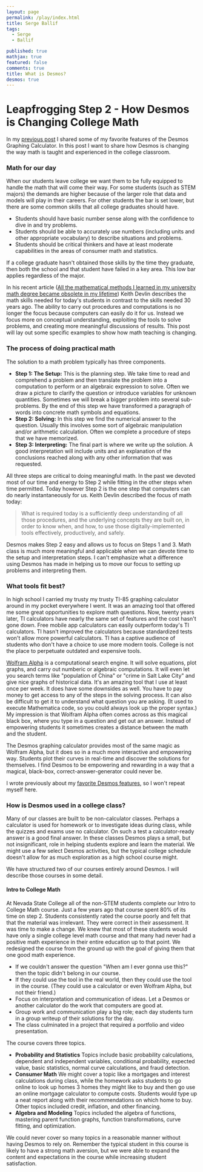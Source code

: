 ```yaml
---
layout: page
permalink: /play/index.html
title: Serge Ballif
tags: 
  - Serge
  - Ballif

published: true
mathjax: true
featured: false
comments: true
title: What is Desmos?
desmos: true
---
```


# Leapfrogging Step 2 - How Desmos is Changing College Math


In my [previous post](https://sergeballif.github.io/personal/math/teaching/fun/a-brief-intro-to-desmos) I shared some of my favorite features of the Desmos Graphing Calculator. In this post I want to share how Desmos is changing the way math is taught and experienced in the college classroom. 

### Math for our day

When our students leave college we want them to be fully equipped to handle the math that will come their way. For some students (such as STEM majors) the demands are higher because of the larger role that data and models will play in their careers.  For other students the bar is set lower, but there are some common skills that all college graduates should have. 

* Students should have basic number sense along with the confidence to dive in and try problems.
* Students should be able to accurately use numbers (including units and other appropriate vocabulary) to describe situations and problems.
* Students should be critical thinkers and have at least moderate capabilities in the areas of consumer math and statistics.

If a college graduate hasn't obtained those skills by the time they graduate, then both the school and that student have failed in a key area. This low bar applies regardless of the major.

In his recent article ([All the mathematical methods I learned in my university math degree became obsolete in my lifetime](http://www.huffingtonpost.com/entry/all-the-mathematical-methods-i-learned-in-my-university_us_58693ef9e4b014e7c72ee248?timestamp=1483293018441)) Keith Devlin describes the math skills needed for today's students in contrast to the skills needed 30 years ago. The ability to carry out procedures and computations is no longer the focus because computers can easily do it for us. Instead we focus more on conceptual understanding, exploiting the tools to solve problems, and creating more meaningful discussions of results. This post will lay out some specific examples to show how math teaching is changing.

### The process of doing practical math

The solution to a math problem typically has three components.  

* __Step 1: The Setup:__ This is the planning step. We take time to read and comprehend a problem and then translate the problem into a computation to perform or an algebraic expression to solve. Often we draw a picture to clarify the question or introduce variables for unknown quantities. Sometimes we will break a bigger problem into several sub-problems. By the end of this step we have transformed a paragraph of words into concrete math symbols and equations.
* __Step 2: Solving:__  In this step we find the numerical answer to the question. Usually this involves some sort of algebraic manipulation and/or arithmetic calculation. Often we complete a procedure of steps that we have memorized.
* __Step 3: Interpreting:__ The final part is where we write up the solution. A good interpretation will include units and an explanation of the conclusions reached along with any other information that was requested.


All three steps are critical to doing meaningful math. In the past we devoted most of our time and energy to Step 2 while fitting in the other steps when time permitted. Today however Step 2 is the one step that computers can do nearly instantaneously for us.  Keith Devlin described the focus of math today:

>What is required today is a sufficiently deep understanding of all those procedures, and the underlying concepts they are built on, in order to know when, and how, to use those digitally-implemented tools effectively, productively, and safely.

Desmos makes Step 2 easy and allows us to focus on Steps 1 and 3. Math class is much more meaningful and applicable when we can devote time to the setup and interpretation steps. I can't emphasize what a difference using Desmos has made in helping us to move our focus to setting up problems and interpreting them.

### What tools fit best?

In high school I carried my trusty my trusty TI-85 graphing calculator around in my pocket everywhere I went. It was an amazing tool that offered me some great opportunities to explore math questions. Now, twenty years later, TI calculators have nearly the same set of features and the cost hasn't gone down. Free mobile app calculators can easily outperform today's TI calculators. TI hasn't improved the calculators because standardized tests won't allow more powerful calculators. TI has a captive audience of students who don't have a choice to use more modern tools. College is not the place to perpetuate outdated and expensive tools.

[Wolfram Alpha](http://www.wolframalpha.com/) is a computational search engine. It will solve equations, plot graphs, and carry out numberic or algebraic computations. It will even let you search terms like "population of China" or "crime in Salt Lake City" and give nice graphs of historical data. It's an amazing tool that I use at least once per week. It does have some downsides as well. You have to pay money to get access to any of the steps in the solving process. It can also be difficult to get it to understand what question you are asking. (It used to execute Mathematica code, so you could always look up the proper syntax.) My impression is that Wolfram Alpha often comes across as this magical black box, where you type in a question and get out an answer. Instead of empowering students it sometimes creates a distance between the math and the student. 

The Desmos graphing calculator provides most of the same magic as Wolfram Alpha, but it does so in a much more interactive and empowering way. Students plot their curves in real-time and discover the solutions for themselves. I find Desmos to be empowering and rewarding in a way that a magical, black-box, correct-answer-generator could never be. 

I wrote previously about my [favorite Desmos features](https://sergeballif.github.io/personal/math/teaching/fun/a-brief-intro-to-desmos), so I won't repeat myself here. 

### How is Desmos used in a college class?

Many of our classes are built to be non-calculator classes. Perhaps a calculator is used for homework or to investigate ideas during class, while the quizzes and exams use no calculator. On such a test a calculator-ready answer is a good final answer. In these classes Desmos plays a small, but not insignificant, role in helping students explore and learn the material. We might use a few select Desmos activities, but the typical college schedule doesn't allow for as much exploration as a high school course might.

We have structured two of our courses entirely around Desmos. I will describe those courses in some detail.

#### Intro to College Math

At Nevada State College all of the non-STEM students complete our Intro to College Math course. Just a few years ago that course spent 80% of its time on step 2. Students consistently rated the course poorly and felt that that the material was irrelevant. They were correct in their assessment. It was time to make a change. We knew that most of these students would have only a single college level math course and that many had never had a positive math experience in their entire education up to that point. We redesigned the course from the ground up with the goal of giving them that one good math experience. 

* If we couldn't answer the question "When am I ever gonna use this?" then the topic didn't belong in our course.
* If they could use the tool in the real world, then they could use the tool in the course. (They could use a calculator or even Wolfram Alpha, but not their friend.)
* Focus on interpretation and communication of ideas. Let a Desmos or another calculator do the work that computers are good at. 
* Group work and communication play a big role; each day students turn in a group writeup of their solutions for the day.
* The class culminated in a project that required a portfolio and video presentation.

The course covers three topics.

* __Probability and Statistics__ Topics include basic probability calculations, dependent and independent variables, conditional probability, expected value, basic statistics, normal curve calculations, and fraud detection.
* __Consumer Math__ We might cover a topic like a mortgages and interest calculations during class, while the homework asks students to go online to look up homes 3 homes they might like to buy and then go use an online mortgage calculator to compute costs. Students would type up a neat report along with their recommendations on which home to buy. Other topics included credit, inflation, and other financing.
* __Algebra and Modeling__ Topics included the algebra of functions, mastering parent function graphs, function transformations, curve fitting, and optimization.

We could never cover so many topics in a reasonable manner without having Desmos to rely on. Remember the typical student in this course is likely to have a strong math aversion, but we were able to expand the content and expectations in the course while increasing student satisfaction. 











